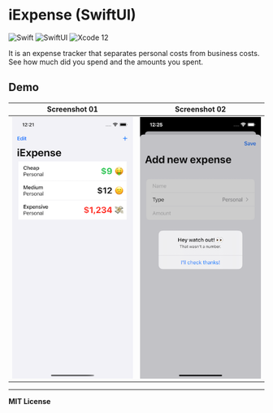 # iExpense (SwiftUI)
![Swift](https://img.shields.io/badge/Language-Swift-orange)
![SwiftUI](https://img.shields.io/badge/Platform-SwiftUI-purple)
![Xcode 12](https://img.shields.io/badge/IDE-Xcode%2012-blue)

It is an expense tracker that separates personal costs from business costs. See how much did you spend and the amounts you spent.

## Demo

| Screenshot 01                  | Screenshot 02                  |
| ------------------------------ | ------------------------------ |
| ![ss01](.screenshots/ss01.png) | ![ss02](.screenshots/ss02.png) |

---

**MIT License**

